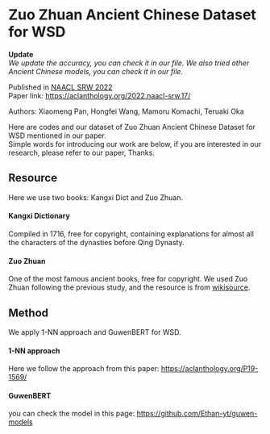# Zuo Zhuan Ancient Chinese Dataset for WSD

**Update**  
*We update the accuracy, you can check it in our file.*
*We also tried other Ancient Chinese models, you can check it in our file.*

Published in [NAACL SRW 2022](https://naacl2022-srw.github.io/accepted)  
Paper link: https://aclanthology.org/2022.naacl-srw.17/

Authors: Xiaomeng Pan, Hongfei Wang, Mamoru Komachi, Teruaki Oka

Here are codes and our dataset of Zuo Zhuan Ancient Chinese Dataset for WSD mentioned in our paper.  
Simple words for introducing our work are below, if you are interested in our research, please refer to our paper, Thanks.

## Resource

Here we use two books: Kangxi Dict and Zuo Zhuan.

#### Kangxi Dictionary

Compiled in 1716, free for copyright, containing explanations for almost all the characters of the dynasties before Qing Dynasty.

#### Zuo Zhuan

One of the most famous ancient books, free for copyright. We used Zuo Zhuan following the previous study, and the resource is from [wikisource](https://zh.wikisource.org/wiki/%E6%98%A5%E7%A7%8B%E5%B7%A6%E6%B0%8F%E5%82%B3).

## Method

We apply 1-NN approach and GuwenBERT for WSD.

#### 1-NN approach

Here we follow the approach from this paper: https://aclanthology.org/P19-1569/

#### GuwenBERT

you can check the model in this page: https://github.com/Ethan-yt/guwen-models
